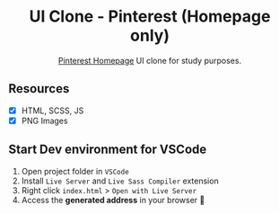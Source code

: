 <h1 align="center">
UI Clone - Pinterest (Homepage only)
</h1>

<p align="center"><a href="https://pinterest.com">Pinterest Homepage</a> UI clone for study purposes.</p>

## Resources

- [x] HTML, SCSS, JS
- [x] PNG Images

## Start Dev environment for VSCode

1. Open project folder in `VSCode`
2. Install `Live Server` and `Live Sass Compiler` extension
3. Right click `index.html` > `Open with Live Server`
4. Access the **generated address** in your browser 🚀
